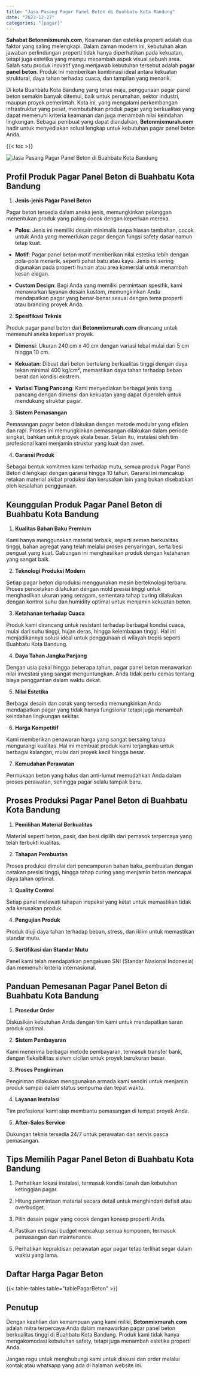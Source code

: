 ```yaml
---
title: "Jasa Pasang Pagar Panel Beton di Buahbatu Kota Bandung"
date: "2023-12-27"
categories: "[pagar]"
---
```


**Sahabat Betonmixmurah.com**, Keamanan dan estetika properti adalah dua faktor yang saling melengkapi. Dalam zaman modern ini, kebutuhan akan jawaban perlindungan properti tidak hanya diperhatikan pada kekuatan, tetapi juga estetika yang mampu menambah aspek visual sebuah area. Salah satu produk inovatif yang menjawab kebutuhan tersebut adalah **pagar panel beton**. Produk ini memberikan kombinasi ideal antara kekuatan struktural, daya tahan terhadap cuaca, dan tampilan yang menarik.  

Di kota Buahbatu Kota Bandung yang terus maju, penggunaan pagar panel beton semakin banyak ditemui, baik untuk perumahan, sektor industri, maupun proyek pemerintah. Kota ini, yang mengalami perkembangan infrastruktur yang pesat, membutuhkan produk pagar yang berkualitas yang dapat memenuhi kriteria keamanan dan juga menambah nilai keindahan lingkungan. Sebagai pembuat yang dapat diandalkan, **Betonmixmurah.com** hadir untuk menyediakan solusi lengkap untuk kebutuhan pagar panel beton Anda.

{{< toc >}}

![Jasa Pasang Pagar Panel Beton di Buahbatu Kota Bandung](/images/pagar/pagar-beton-28.jpg)

## Profil Produk Pagar Panel Beton di Buahbatu Kota Bandung

1. **Jenis-jenis Pagar Panel Beton**  

Pagar beton tersedia dalam aneka jenis, memungkinkan pelanggan menentukan produk yang paling cocok dengan keperluan mereka.  

- **Polos**: Jenis ini memiliki desain minimalis tanpa hiasan tambahan, cocok untuk Anda yang memerlukan pagar dengan fungsi safety dasar namun tetap kuat.  

- **Motif**: Pagar panel beton motif memberikan nilai estetika lebih dengan pola-pola menarik, seperti pahat batu atau kayu. Jenis ini sering digunakan pada properti hunian atau area komersial untuk menambah kesan elegan.  

- **Custom Design**: Bagi Anda yang memiliki permintaan spesifik, kami menawarkan layanan desain kustom, memungkinkan Anda mendapatkan pagar yang benar-benar sesuai dengan tema properti atau branding proyek Anda.  

2. **Spesifikasi Teknis**  

Produk pagar panel beton dari **Betonmixmurah.com** dirancang untuk memenuhi aneka keperluan proyek.  

- **Dimensi**: Ukuran 240 cm x 40 cm dengan variasi tebal mulai dari 5 cm hingga 10 cm.  

- **Kekuatan**: Dibuat dari beton bertulang berkualitas tinggi dengan daya tekan minimal 400 kg/cm², memastikan daya tahan terhadap beban berat dan kondisi ekstrem.  

- **Variasi Tiang Pancang**: Kami menyediakan berbagai jenis tiang pancang dengan dimensi dan kekuatan yang dapat diperoleh untuk mendukung struktur pagar.  

3. **Sistem Pemasangan**  

Pemasangan pagar beton dilakukan dengan metode modular yang efisien dan rapi. Proses ini memungkinkan pemasangan dilakukan dalam periode singkat, bahkan untuk proyek skala besar. Selain itu, instalasi oleh tim profesional kami menjamin struktur yang kuat dan awet.  

4. **Garansi Produk**  

Sebagai bentuk komitmen kami terhadap mutu, semua produk Pagar Panel Beton dilengkapi dengan garansi hingga 10 tahun. Garansi ini mencakup retakan material akibat produksi dan kerusakan lain yang bukan disebabkan oleh kesalahan penggunaan.

## Keunggulan Produk Pagar Panel Beton di Buahbatu Kota Bandung 

1. **Kualitas Bahan Baku Premium**  

Kami hanya menggunakan material terbaik, seperti semen berkualitas tinggi, bahan agregat yang telah melalui proses penyaringan, serta besi penguat yang kuat. Gabungan ini menghasilkan produk dengan ketahanan yang sangat baik.  

2. **Teknologi Produksi Modern**  

Setiap pagar beton diproduksi menggunakan mesin berteknologi terbaru. Proses pencetakan dilakukan dengan mold presisi tinggi untuk menghasilkan ukuran yang seragam, sementara tahap curing dilakukan dengan kontrol suhu dan humidity optimal untuk menjamin kekuatan beton.  

3. **Ketahanan terhadap Cuaca**  

Produk kami dirancang untuk resistant terhadap berbagai kondisi cuaca, mulai dari suhu tinggi, hujan deras, hingga kelembapan tinggi. Hal ini menjadikannya solusi ideal untuk penggunaan di wilayah tropis seperti Buahbatu Kota Bandung.  

4. **Daya Tahan Jangka Panjang**  

Dengan usia pakai hingga beberapa tahun, pagar panel beton menawarkan nilai investasi yang sangat menguntungkan. Anda tidak perlu cemas tentang biaya penggantian dalam waktu dekat.  

5. **Nilai Estetika**  

Berbagai desain dan corak yang tersedia memungkinkan Anda mendapatkan pagar yang tidak hanya fungsional tetapi juga menambah keindahan lingkungan sekitar.  

6. **Harga Kompetitif**  

Kami memberikan penawaran harga yang sangat bersaing tanpa mengurangi kualitas. Hal ini membuat produk kami terjangkau untuk berbagai kalangan, mulai dari proyek kecil hingga besar.  

7. **Kemudahan Perawatan**  

Permukaan beton yang halus dan anti-lumut memudahkan Anda dalam proses perawatan, sehingga pagar selalu tampak baru.

## Proses Produksi Pagar Panel Beton di Buahbatu Kota Bandung

1. **Pemilihan Material Berkualitas**  

Material seperti beton, pasir, dan besi dipilih dari pemasok terpercaya yang telah terbukti kualitas.

2. **Tahapan Pembuatan**  

Proses produksi dimulai dari pencampuran bahan baku, pembuatan dengan cetakan presisi tinggi, hingga tahap curing yang menjamin beton mencapai daya tahan optimal.

3. **Quality Control**  

Setiap panel melewati tahapan inspeksi yang ketat untuk memastikan tidak ada kerusakan produk.

4. **Pengujian Produk**  

Produk diuji daya tahan terhadap beban, stress, dan iklim untuk memastikan standar mutu.

5. **Sertifikasi dan Standar Mutu**  

Panel kami telah mendapatkan pengakuan SNI (Standar Nasional Indonesia) dan memenuhi kriteria internasional.

## Panduan Pemesanan Pagar Panel Beton di Buahbatu Kota Bandung

1. **Prosedur Order**  

Diskusikan kebutuhan Anda dengan tim kami untuk mendapatkan saran produk optimal.

2. **Sistem Pembayaran**  

Kami menerima berbagai metode pembayaran, termasuk transfer bank, dengan fleksibilitas sistem cicilan untuk proyek berukuran besar.

3. **Proses Pengiriman**  

Pengiriman dilakukan menggunakan armada kami sendiri untuk menjamin produk sampai dalam status sempurna dan tepat waktu.

4. **Layanan Instalasi**  

Tim profesional kami siap membantu pemasangan di tempat proyek Anda.

5. **After-Sales Service**  

Dukungan teknis tersedia 24/7 untuk perawatan dan servis pasca pemasangan.

## Tips Memilih Pagar Panel Beton di Buahbatu Kota Bandung

1. Perhatikan lokasi instalasi, termasuk kondisi tanah dan kebutuhan ketinggian pagar.  

2. Hitung permintaan material secara detail untuk menghindari defisit atau overbudget.  

3. Pilih desain pagar yang cocok dengan konsep properti Anda.  

4. Pastikan estimasi budget mencakup semua komponen, termasuk pemasangan dan maintenance.  

5. Perhatikan kepraktisan perawatan agar pagar tetap terlihat segar dalam waktu yang lama.

## Daftar Harga Pagar Beton

{{< table-tables table="tablePagarBeton" >}}

## Penutup

Dengan keahlian dan kemampuan yang kami miliki, **Betonmixmurah.com** adalah mitra terpercaya Anda dalam menawarkan pagar panel beton berkualitas tinggi di Buahbatu Kota Bandung. Produk kami tidak hanya mengakomodasi kebutuhan safety, tetapi juga menambah estetika properti Anda.  

Jangan ragu untuk menghubungi kami untuk diskusi dan order melalui kontak atau whatsapp yang ada di halaman website ini.
